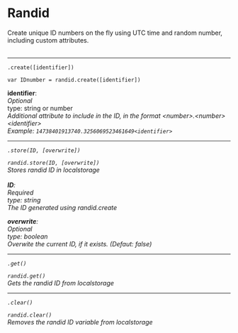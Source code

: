 # Randid
Create unique ID numbers on the fly using UTC time and random number, including custom attributes.
<br>
<br>
<hr>
<code>.create([identifier])</code>

<code>var IDnumber = randid.create([identifier])</code>

<b> identifier</b>:<br>
<em>Optional</em><br>
type: string or number<br>
<em> Additional attribute to include in the ID, in the format \<number>.\<number>\<identifier> <br>
Example: <code>14738401913740.3256069523461649\<identifier></code>
<hr>
<code>.store(ID, [overwrite])</code>

<code>randid.store(ID, [overwrite])</code><br>
Stores randid ID in localstorage<br><br>
<b> ID</b>:<br>
<em>Required</em><br>
type: string <br>
<em> The ID generated using randid.create </em>

<b> overwrite</b>:<br>
<em>Optional</em><br>
type: boolean<br>
<em> Overwite the current ID, if it exists. (Defaut: false)</em>
<hr>
<code>.get()</code>

<code>randid.get()</code><br>
Gets the randid ID from localstorage
<hr>
<code>.clear()</code>

<code>randid.clear()</code><br>
Removes the randid ID variable from localstorage
